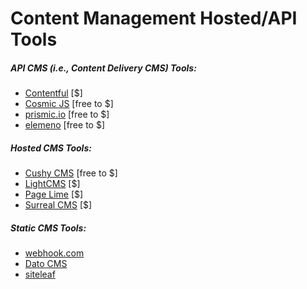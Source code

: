 # Content Management Hosted/API Tools 

##### API CMS (i.e., Content Delivery CMS) Tools:

* [Contentful](https://www.contentful.com/) [$]
* [Cosmic JS](https://cosmicjs.com/) [free to $]
* [prismic.io](https://prismic.io/) [free to $]
* [elemeno](https://elemeno.io) [free to $]

##### Hosted CMS Tools:

* [Cushy CMS](https://www.cushycms.com) [free to $]
* [LightCMS](https://www.lightcms.com) [$]
* [Page Lime](http://www.pagelime.com/) [$]
* [Surreal CMS](http://www.surrealcms.com/) [$]

##### Static CMS Tools:

* [webhook.com](http://www.webhook.com/)
* [Dato CMS](https://www.datocms.com/)
* [siteleaf](https://www.siteleaf.com/)








































 






